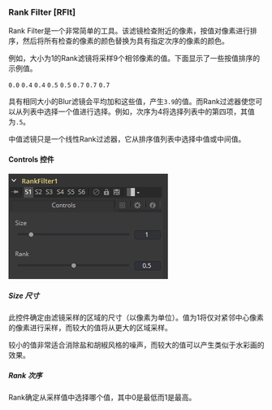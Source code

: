 ### Rank Filter [RFlt]

Rank Filter是一个非常简单的工具。该滤镜检查附近的像素，按值对像素进行排序，然后将所有检查的像素的颜色替换为具有指定次序的像素的颜色。

例如，大小为1的Rank滤镜将采样9个相邻像素的值。下面显示了一些按值排序的示例值。

`0.0`
`0.4`
`0.4`
`0.5`
`0.5`
`0.7`
`0.7`
`0.7`

具有相同大小的Blur滤镜会平均加和这些值，产生`3.9`的值。而Rank过滤器使您可以从列表中选择一个值进行选择。例如，次序为4将选择列表中的第四项，其值为`.5`。

中值滤镜只是一个线性Rank过滤器，它从排序值列表中选择中值或中间值。

#### Controls 控件

![RFlt_Controls](images\RFlt_Controls.png)

##### Size 尺寸

此控件确定由滤镜采样的区域的尺寸（以像素为单位）。值为1将仅对紧邻中心像素的像素进行采样，而较大的值将从更大的区域采样。

较小的值非常适合消除盐和胡椒风格的噪声，而较大的值可以产生类似于水彩画的效果。

##### Rank 次序

Rank确定从采样值中选择哪个值，其中0是最低而1是最高。